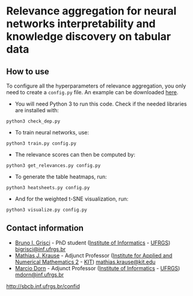 # Relevance aggregation for neural networks interpretability and knowledge discovery on tabular data

## How to use

To configure all the hyperparameters of relevance aggregation, you only need to create a ```config.py``` file. An example can be downloaded [here](config.py).

- You will need Python 3 to run this code. Check if the needed libraries are installed with:

```
python3 check_dep.py
```
- To train neural networks, use:
```
python3 train.py config.py
```
- The relevance scores can then be computed by:
```
python3 get_relevances.py config.py
```
- To generate the table heatmaps, run:
```
python3 heatsheets.py config.py
```
- And for the weighted t-SNE visualization, run:
```
python3 visualize.py config.py
```

## Contact information

- [Bruno I. Grisci](https://orcid.org/0000-0003-4083-5881) - PhD student ([Institute of Informatics](https://www.inf.ufrgs.br/site/en) - [UFRGS](http://www.ufrgs.br/english/home))
bigrisci@inf.ufrgs.br
- [Mathias J. Krause](https://www.lbrg.kit.edu/~mjkrause/) - Adjunct Professor ([Institute for Applied and Numerical Mathematics 2](http://www.math.kit.edu/ianm2/en) - [KIT](http://www.kit.edu/english/index.php))
mathias.krause@kit.edu
- [Marcio Dorn](https://orcid.org/0000-0001-8534-3480) - Adjunct Professor ([Institute of Informatics](https://www.inf.ufrgs.br/site/en) - [UFRGS](http://www.ufrgs.br/english/home))
mdorn@inf.ufrgs.br


http://sbcb.inf.ufrgs.br/confid